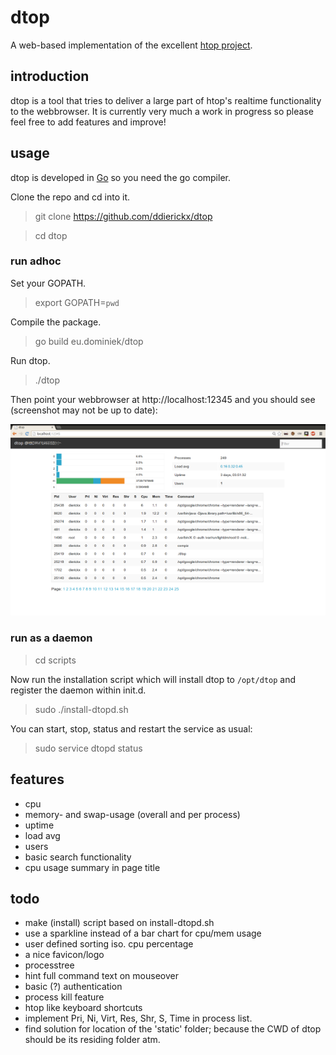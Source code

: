 # dtop #

A web-based implementation of the excellent [htop project](http://htop.sourceforge.net).

## introduction ##

dtop is a tool that tries to deliver a large part of htop's realtime functionality to the webbrowser. It is currently very much a work in progress so please feel free to add features and improve!

## usage ##

dtop is developed in [Go](http://golang.org) so you need the go compiler.

Clone the repo and cd into it.

> git clone https://github.com/ddierickx/dtop

> cd dtop

### run adhoc

Set your GOPATH.

> export GOPATH=`pwd`

Compile the package.

> go build eu.dominiek/dtop

Run dtop.

> ./dtop

Then point your webbrowser at http://localhost:12345 and you should see (screenshot may not be up to date):

![Image](/screenshot.png?raw=true)

### run as a daemon

> cd scripts

Now run the installation script which will install dtop to `/opt/dtop` and register the daemon within init.d.

> sudo ./install-dtopd.sh

You can start, stop, status and restart the service as usual:

> sudo service dtopd status

## features ##

*	cpu
*	memory- and swap-usage (overall and per process)
*	uptime
*	load avg
*	users
*	basic search functionality
*   cpu usage summary in page title

## todo ##

*   make (install) script based on install-dtopd.sh
*   use a sparkline instead of a bar chart for cpu/mem usage
*	user defined sorting iso. cpu percentage
*   a nice favicon/logo
*	processtree
*	hint full command text on mouseover
*	basic (?) authentication
*	process kill feature
*	htop like keyboard shortcuts
*	implement Pri, Ni, Virt, Res, Shr, S, Time in process list.
*	find solution for location of the 'static' folder; because the CWD of dtop should be its residing folder atm.

